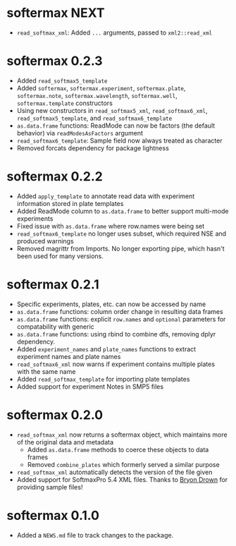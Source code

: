 # softermax NEXT

* `read_softmax_xml`: Added `...` arguments, passed to `xml2::read_xml`


# softermax 0.2.3

* Added `read_softmax5_template`
* Added `softermax`, `softermax.experiment`, `softermax.plate`, `softermax.note`, `softermax.wavelength`, `softermax.well`, `softermax.template` constructors
* Using new constructors in `read_softmax5_xml`, `read_softmax6_xml`, `read_softmax5_template`, and `read_softmax6_template`
* `as.data.frame` functions: ReadMode can now be factors (the default behavior) via `readModesAsFactors` argument
* `read_softmax6_template`: Sample field now always treated as character
* Removed forcats dependency for package lightness


# softermax 0.2.2

* Added `apply_template` to annotate read data with experiment information stored in plate templates
* Added ReadMode column to `as.data.frame` to better support multi-mode experiments
* Fixed issue with `as.data.frame` where row.names were being set
* `read_softmax6_template` no longer uses subset, which required NSE and produced warnings
* Removed magrittr from Imports. No longer exporting pipe, which hasn't been used for many versions.


# softermax 0.2.1

* Specific experiments, plates, etc. can now be accessed by name
* `as.data.frame` functions: column order change in resulting data frames
* `as.data.frame` functions: explicit `row.names` and `optional` parameters for compatability with generic
* `as.data.frame` functions: using rbind to combine dfs, removing dplyr dependency.
* Added `experiment_names` and `plate_names` functions to extract experiment names and plate names
* `read_softmax6_xml` now warns if experiment contains multiple plates with the same name
* Added `read_softmax_template` for importing plate templates
* Added support for experiment Notes in SMP5 files


# softermax 0.2.0

* `read_softmax_xml` now returns a softermax object, which maintains more of the original data and metadata
    * Added `as.data.frame` methods to coerce these objects to data frames
    * Removed `combine_plates` which formerly served a similar purpose
* `read_softmax_xml` automatically detects the version of the file given
* Added support for SoftmaxPro 5.4 XML files. Thanks to [Bryon Drown](https://github.com/bdrown) for providing sample files!


# softermax 0.1.0

* Added a `NEWS.md` file to track changes to the package.
